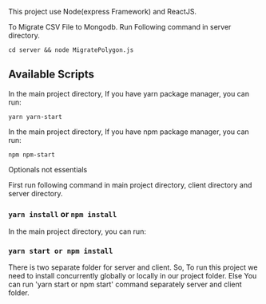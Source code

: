 This project use Node(express Framework) and ReactJS.


To Migrate CSV File to Mongodb. Run Following command in server directory.<br/>

```
cd server && node MigratePolygon.js
```

## Available Scripts

In the main project directory, If you have yarn package manager, you can run:

```
yarn yarn-start
```

In the main project directory, If you have npm package manager, you can run:

```
npm npm-start
```

Optionals not essentials<br/>

First run following command in main project directory, client directory and server directory. <br/>
### `yarn install` or `npm install`

In the main project directory, you can run:

### `yarn start or npm install`

There is two separate folder for server and client. So, To run this project we need to install concurrently globally or locally in our project folder. Else You can run 'yarn start or npm start' command separately server and client folder. <br/>
